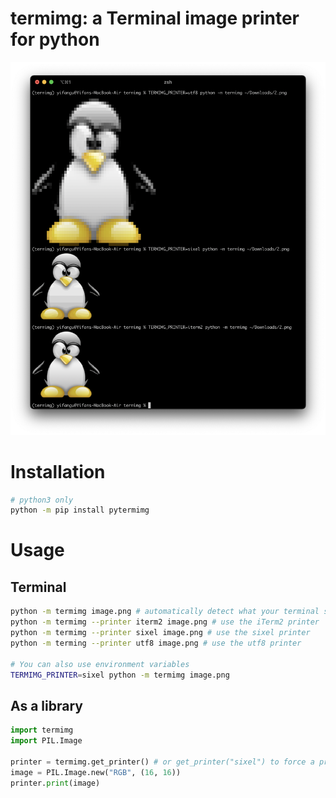 # termimg: a Terminal image printer for python

![demo](./docs/screenshots/demo.png)

# Installation

```bash
# python3 only
python -m pip install pytermimg
```

# Usage

## Terminal

```bash
python -m termimg image.png # automatically detect what your terminal supports
python -m termimg --printer iterm2 image.png # use the iTerm2 printer
python -m termimg --printer sixel image.png # use the sixel printer
python -m terming --printer utf8 image.png # use the utf8 printer

# You can also use environment variables
TERMIMG_PRINTER=sixel python -m termimg image.png
```

## As a library

```python
import termimg
import PIL.Image

printer = termimg.get_printer() # or get_printer("sixel") to force a printer
image = PIL.Image.new("RGB", (16, 16))
printer.print(image)
```
